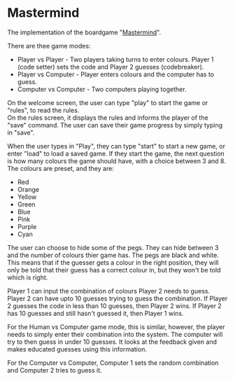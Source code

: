 # Mastermind
The implementation of the boardgame "[Mastermind](https://en.wikipedia.org/wiki/Mastermind_(board_game))".

There are thee game modes:  
- Player vs Player - Two players taking turns to enter colours. Player 1 (code setter) sets the code and Player 2 guesses (codebreaker). 
- Player vs Computer - Player enters colours and the computer has to guess.
- Computer vs Computer - Two computers playing together. 

On the welcome screen, the user can type "play" to start the game or "rules", to read the rules.  
On the rules screen, it displays the rules and informs the player of the "save" command. The user can save their game progress by simply typing in "save". 

When the user types in "Play", they can type "start" to start a new game, or enter "load" to load a saved game. 
If they start the game, the next question is how many colours the game should have, with a choice between 3 and 8. The colours are preset, and they are:
- Red
- Orange
- Yellow
- Green
- Blue
- Pink
- Purple
- Cyan

The user can choose to hide some of the pegs. They can hide between 3 and the number of colours thier game has. The pegs are black and white. 
This means that if the guesser gets a colour in the right position, they will only be told that their guess has a correct colour in, but they won't be told which is right. 

Player 1 can input the combination of colours Player 2 needs to guess. Player 2 can have upto 10 guesses trying to guess the combination. 
If Player 2 guesses the code in less than 10 guesses, then Player 2 wins. If Player 2 has 10 guesses and still hasn't guessed it, then Player 1 wins. 

For the Human vs Computer game mode, this is similar, however, the player needs to simply enter their combination into the system. The computer will try to then guess in under 10 guesses. It looks at the feedback given and makes educated guesses using this information. 

For the Computer vs Computer, Computer 1 sets the random combination and Computer 2 tries to guess it. 
